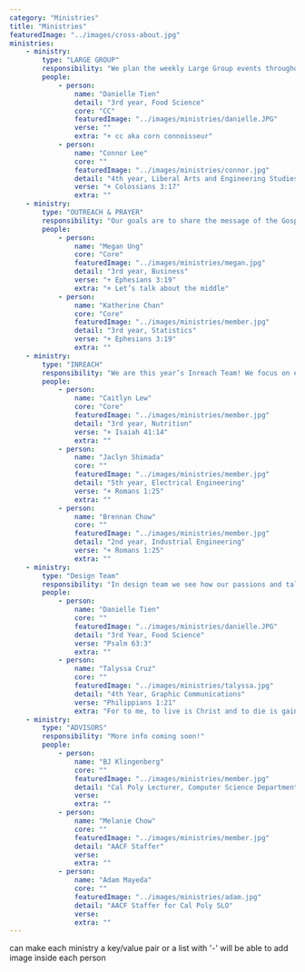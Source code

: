 ```yaml
---
category: "Ministries"
title: "Ministries"
featuredImage: "../images/cross-about.jpg"
ministries:
    - ministry:
        type: "LARGE GROUP"
        responsibility: "We plan the weekly Large Group events throughout the school year. From icebreakers and post large group events to activities and speakers, we try to make Large Group as God-centered and engaging as possible!"
        people:
            - person:
                name: "Danielle Tien"
                detail: "3rd year, Food Science"
                core: "CC"
                featuredImage: "../images/ministries/danielle.JPG"
                verse: ""
                extra: "+ cc aka corn connoisseur"
            - person:
                name: "Connor Lee"
                core: ""
                featuredImage: "../images/ministries/connor.jpg"
                detail: "4th year, Liberal Arts and Engineering Studies"
                verse: "+ Colossians 3:17"
                extra: ""
    - ministry:
        type: "OUTREACH & PRAYER"
        responsibility: "Our goals are to share the message of the Gospel with those around us and to unify our community through prayer."
        people:
            - person:
                name: "Megan Ung"
                core: "Core"
                featuredImage: "../images/ministries/megan.jpg"
                detail: "3rd year, Business"
                verse: "+ Ephesians 3:19"
                extra: "+ Let’s talk about the middle"
            - person:
                name: "Katherine Chan"
                core: "Core"
                featuredImage: "../images/ministries/member.jpg"
                detail: "3rd year, Statistics"
                verse: "+ Ephesians 3:19"
                extra: ""
    - ministry:
        type: "INREACH"
        responsibility: "We are this year’s Inreach Team! We focus on events that intentionally strengthen our relationships with one another and grow us toward God as a family. This will look like fellowship between the men’s and women’s communities, Bible studies, etc. Our desire is to love and be loved by God with unity."
        people:
            - person:
                name: "Caitlyn Lew"
                core: "Core"
                featuredImage: "../images/ministries/member.jpg"
                detail: "3rd year, Nutrition"
                verse: "+ Isaiah 41:14"
                extra: ""
            - person:
                name: "Jaclyn Shimada"
                core: ""
                featuredImage: "../images/ministries/member.jpg"
                detail: "5th year, Electrical Engineering"
                verse: "+ Romans 1:25"
                extra: ""
            - person:
                name: "Brennan Chow"
                core: ""
                featuredImage: "../images/ministries/member.jpg"
                detail: "2nd year, Industrial Engineering"
                verse: "+ Romans 1:25"
                extra: ""
    - ministry:
        type: "Design Team"
        responsibility: "In design team we see how our passions and talents can be used for God and others. We work together in creating graphics, apparel, social media content for the fellowship!"
        people:
            - person:
                name: "Danielle Tien"
                core: ""
                featuredImage: "../images/ministries/danielle.JPG"
                detail: "3rd Year, Food Science"
                verse: "Psalm 63:3"
                extra: ""
            - person:
                name: "Talyssa Cruz"
                core: ""
                featuredImage: "../images/ministries/talyssa.jpg"
                detail: "4th Year, Graphic Communications"
                verse: "Philippians 1:21"
                extra: "For to me, to live is Christ and to die is gain."
    - ministry:
        type: "ADVISORS"
        responsibility: "More info coming soon!"
        people:
            - person:
                name: "BJ Klingenberg"
                core: ""
                featuredImage: "../images/ministries/member.jpg"
                detail: "Cal Poly Lecturer, Computer Science Department"
                verse:
                extra: ""
            - person:
                name: "Melanie Chow"
                core: ""
                featuredImage: "../images/ministries/member.jpg"
                detail: "AACF Staffer"
                verse:
                extra: ""
            - person:
                name: "Adam Mayeda"
                core: ""
                featuredImage: "../images/ministries/adam.jpg"
                detail: "AACF Staffer for Cal Poly SLO"
                verse:
                extra: ""
---
```

can make each ministry a key/value pair or a list with '-'
will be able to add image inside each person

